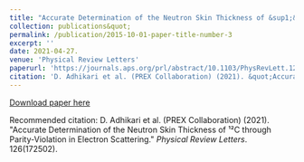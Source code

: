 ```yaml
---
title: "Accurate Determination of the Neutron Skin Thickness of &sup1;&sup2;C through Parity-Violation in Electron Scattering."
collection: publications&quot;
permalink: /publication/2015-10-01-paper-title-number-3
excerpt: ''
date: 2021-04-27.
venue: 'Physical Review Letters'
paperurl: 'https://journals.aps.org/prl/abstract/10.1103/PhysRevLett.126.172502'
citation: 'D. Adhikari et al. (PREX Collaboration) (2021). &quot;Accurate Determination of the Neutron Skin Thickness of &sup1;&sup2;C through Parity-Violation in Electron Scattering.&quot; <i>Physical Review Letters</i>. 126(172502).'
---
```


[Download paper here](https://journals.aps.org/prl/abstract/10.1103/PhysRevLett.126.172502)

Recommended citation: D. Adhikari et al. (PREX Collaboration) (2021). &quot;Accurate Determination of the Neutron Skin Thickness of &sup1;&sup2;C through Parity-Violation in Electron Scattering.&quot; <i>Physical Review Letters</i>. 126(172502).
